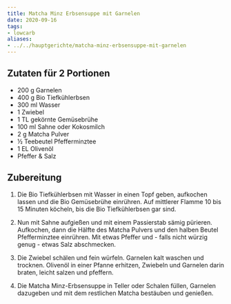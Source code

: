 ```yaml
---
title: Matcha Minz Erbsensuppe mit Garnelen
date: 2020-09-16
tags:
- lowcarb
aliases:
- ../../hauptgerichte/matcha-minz-erbsensuppe-mit-garnelen
---
```


## Zutaten für 2 Portionen
- 200 g     Garnelen
- 400 g     Bio Tiefkühlerbsen
- 300 ml    Wasser
- 1         Zwiebel
- 1 TL      gekörnte Gemüsebrühe
- 100 ml    Sahne oder Kokosmilch
- 2 g       Matcha Pulver
- ½         Teebeutel Pfefferminztee
- 1 EL      Olivenöl
- Pfeffer & Salz

## Zubereitung
1. Die Bio Tiefkühlerbsen mit Wasser in einen Topf geben, aufkochen lassen und die Bio Gemüsebrühe einrühren. Auf mittlerer Flamme 10 bis 15 Minuten köcheln, bis die Bio Tiefkühlerbsen gar sind.

2. Nun mit Sahne aufgießen und mit einem Passierstab sämig pürieren. Aufkochen, dann die Hälfte des Matcha Pulvers und den halben Beutel Pfefferminztee einrühren. Mit etwas Pfeffer und - falls nicht würzig genug - etwas Salz abschmecken.

3. Die Zwiebel schälen und fein würfeln. Garnelen kalt waschen und trocknen. Olivenöl in einer Pfanne erhitzen, Zwiebeln und Garnelen darin braten, leicht salzen und pfeffern.

4. Die Matcha Minz-Erbsensuppe in Teller oder Schalen füllen, Garnelen dazugeben und mit dem restlichen Matcha bestäuben und genießen.
